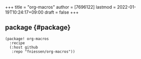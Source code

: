 +++
title = "org-macros"
author = [7696122]
lastmod = 2022-01-19T10:24:17+09:00
draft = false
+++

## package {#package}

```elisp
(package! org-macros
  :recipe
  (:host github
   :repo "fniessen/org-macros"))
```
